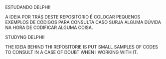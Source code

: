 ESTUDANDO DELPHI!

A IDEIA POR TRÁS DESTE REPOSITÓRIO
É COLOCAR PEQUENOS EXEMPLOS DE CÓDIGOS
PARA CONSULTA CASO SURJA ALGUMA DÚVIDA NA
HORA DE CODIFICAR ALGUMA COISA. 



STUDYNG DELPHI!

THE IDEIA BEHIND THI  REPOSITORIE
IS PUT SMALL SAMPLES OF CODES TO 
CONSULT IN A CASE OF DOUBT WHEN 
I WORKING WITH IT. 